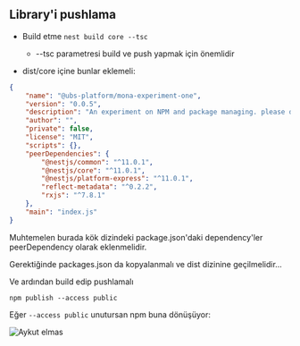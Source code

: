 ## Library'i pushlama

- Build etme
  `nest build core --tsc`

    - --tsc parametresi build ve push yapmak için önemlidir

- dist/core içine bunlar eklemeli:

```JSON
{
    "name": "@ubs-platform/mona-experiment-one",
    "version": "0.0.5",
    "description": "An experiment on NPM and package managing. please do not install",
    "author": "",
    "private": false,
    "license": "MIT",
    "scripts": {},
    "peerDependencies": {
        "@nestjs/common": "^11.0.1",
        "@nestjs/core": "^11.0.1",
        "@nestjs/platform-express": "^11.0.1",
        "reflect-metadata": "^0.2.2",
        "rxjs": "^7.8.1"
    },
    "main": "index.js"
}

```

Muhtemelen burada kök dizindeki package.json'daki dependency'ler peerDependency olarak eklenmelidir.

Gerektiğinde packages.json da kopyalanmalı ve dist dizinine geçilmelidir...

Ve ardından build edip pushlamalı

```
npm publish --access public
```

Eğer `--access public` unutursan npm buna dönüşüyor:

![Aykut elmas](https://media.tenor.com/0zqGGmG01tcAAAAM/bana-para-ver.gif)
